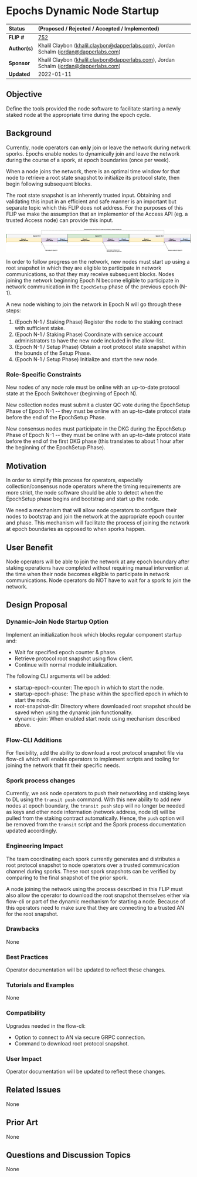 # Epochs Dynamic Node Startup

| Status        | (Proposed / Rejected / Accepted / Implemented)       |
:-------------- |:---------------------------------------------------- |
| **FLIP #**    | [752](https://github.com/onflow/flow/pull/752)       |
| **Author(s)** | Khalil Claybon (khalil.claybon@dapperlabs.com), Jordan Schalm (jordan@dapperlabs.com)       |
| **Sponsor**   | Khalil Claybon (khalil.claybon@dapperlabs.com), Jordan Schalm (jordan@dapperlabs.com)       |
| **Updated**   | 2022-01-11                                           |

## Objective

Define the tools provided the node software to facilitate starting a newly staked node at the appropriate
time during the epoch cycle.

## Background

Currently, node operators can **only** join or leave the network during network sporks. Epochs enable nodes to
dynamically join and leave the network during the course of a spork, at epoch boundaries (once per week).

When a node joins the network, there is an optimal time window for that node to retrieve a root state snapshot
to initialize its protocol state, then begin following subsequent blocks. 

The root state snapshot is an inherently trusted input. Obtaining and validating this input in an efficient
and safe manner is an important but separate topic which this FLIP does not address. For the purposes of this FLIP
we make the assumption that an implementor of the Access API (eg. a trusted Access node) can provide this input. 

![Epoch Networking](20220111-node-operator-network-joining-improvements/Epoch_Diagrams_v3-Networking.png)

In order to follow progress on the network, new nodes must start up using a root snapshot in which they
are eligible to participate in network communications, so that they may receive subsequent blocks.
Nodes joining the network beginning Epoch N become eligible to participate in network communication in
the `EpochSetup` phase of the previous epoch (N-1). 

A new node wishing to join the network in Epoch N will go through these steps:
1. (Epoch N-1 / Staking Phase) Register the node to the staking contract with sufficient stake.
2. (Epoch N-1 / Staking Phase) Coordinate with service account administrators to have the new node included
in the allow-list.
3. (Epoch N-1 / Setup Phase) Obtain a root protocol state snapshot within the bounds of the Setup Phase.
4. (Epoch N-1 / Setup Phase) Initialize and start the new node. 

### Role-Specific Constraints

New nodes of any node role must be online with an up-to-date protocol state at the Epoch Switchover 
(beginning of Epoch N).

New collection nodes must submit a cluster QC vote during the EpochSetup Phase of Epoch N-1 -- 
they must be online with an up-to-date protocol state before the end of the EpochSetup Phase.

New consensus nodes must participate in the DKG during the EpochSetup Phase of Epoch N-1 -- 
they must be online with an up-to-date protocol state before the end of the first DKG phase 
(this translates to about 1 hour after the beginning of the EpochSetup Phase).

## Motivation

In order to simplify this process for operators, especially collection/consensus node operators where the timing
requirements are more strict, the node software should be able to detect when the EpochSetup phase begins and
bootstrap and start up the node. 

We need a mechanism that will allow node operators to configure their nodes to bootstrap and join the network 
at the appropriate epoch counter and phase. This mechanism will facilitate the process of joining the network 
at epoch boundaries as opposed to when sporks happen.

## User Benefit

Node operators will be able to join the network at any epoch boundary after staking operations have completed
without requiring manual intervention at the time when their node becomes eligible to participate in network communications.
Node operators do NOT have to wait for a spork to join the network.

## Design Proposal

### Dynamic-Join Node Startup Option

Implement an initialization hook which blocks regular component startup and: 
- Wait for specified epoch counter & phase.
- Retrieve protocol root snapshot using flow client.
- Continue with normal module initialization.

The following CLI arguments will be added:
- startup-epoch-counter: The epoch in which to start the node.
- startup-epoch-phase: The phase within the specified epoch in which to start the node.
- root-snapshot-dir: Directory where downloaded root snapshot should be saved when using
  the dynamic join functionality.
- dynamic-join: When enabled start node using mechanism described above.

### Flow-CLI Additions

For flexibility, add the ability to download a root protocol snapshot file via flow-cli which will enable 
operators to implement scripts and tooling for joining the network that fit their specific needs.

### Spork process changes

Currently, we ask node operators to push their networking and staking keys to DL using the `transit push` command.
With this new ability to add new nodes at epoch boundary, the `transit push` step will no longer be needed as keys and
other node information (network address, node id) will be pulled from the staking contract automatically. Hence, the
`push` option will be removed from the `transit` script and the Spork process documentation updated accordingly.

### Engineering Impact

The team coordinating each spork currently generates and distributes a root protocol snapshot 
to node operators over a trusted communication channel during sporks. These root spork snapshots
can be verified by comparing to the final snapshot of the prior spork.

A node joining the network using the process described in this FLIP must also 
allow the operator to download the root snapshot themselves either via flow-cli or part of the 
dynamic mechanism for starting a node. Because of this operators need to make sure that they are connecting 
to a trusted AN for the root snapshot.

### Drawbacks

None

### Best Practices

Operator documentation will be updated to reflect these changes.

### Tutorials and Examples

None

### Compatibility

Upgrades needed in the flow-cli:
- Option to connect to AN via secure GRPC connection.
- Command to download root protocol snapshot.

### User Impact

Operator documentation will be updated to reflect these changes.

## Related Issues

None

## Prior Art

None

## Questions and Discussion Topics

None

